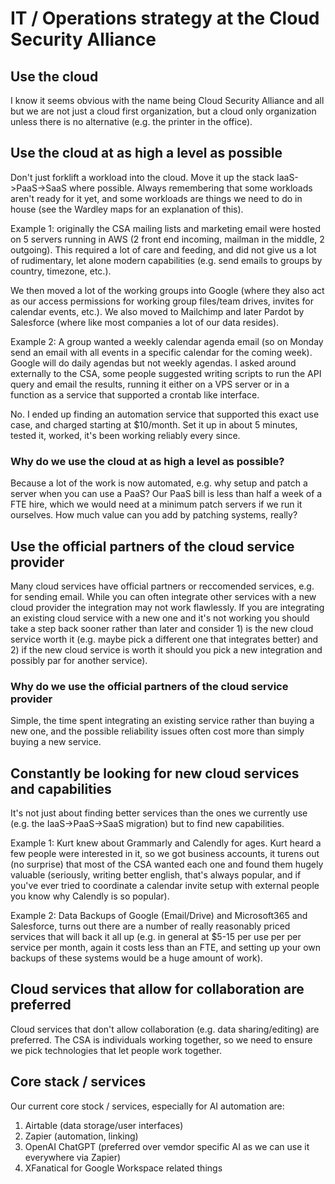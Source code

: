# IT / Operations strategy at the Cloud Security Alliance

## Use the cloud

I know it seems obvious with the name being Cloud Security Alliance and all but we are not just a cloud first organization, 
but a cloud only organization unless there is no alternative (e.g. the printer in the office).

## Use the cloud at as high a level as possible

Don't just forklift a workload into the cloud. Move it up the stack IaaS->PaaS->SaaS where possible. Always remembering that some workloads aren't ready for it yet, and some workloads are things we need to do in house (see the Wardley maps for an explanation of this). 

Example 1: originally the CSA mailing lists and marketing email were hosted on 5 servers running in AWS (2 front end incoming, mailman in the middle, 2 outgoing). This required a lot of care and feeding, and did not give us a lot of rudimentary, let alone modern capabilities (e.g. send emails to groups by country, timezone, etc.). 

We then moved a lot of the working groups into Google (where they also act as our access permissions for working group files/team drives, invites for calendar events, etc.). We also moved to Mailchimp and later Pardot by Salesforce (where like most companies a lot of our data resides).

Example 2: A group wanted a weekly calendar agenda email (so on Monday send an email with all events in a specific calendar for the coming week). Google will do daily agendas but not weekly agendas. I asked around externally to the CSA, some people suggested writing scripts to run the API query and email the results, running it either on a VPS server or in a function as a service that supported a crontab like interface.

No. I ended up finding an automation service that supported this exact use case, and charged starting at $10/month. Set it up in about 5 minutes, tested it, worked, it's been working reliably every since.

### Why do we use the cloud at as high a level as possible?

Because a lot of the work is now automated, e.g. why setup and patch a server when you can use a PaaS? Our PaaS bill is less than half a week of a FTE hire, which we would need at a minimum patch servers if we run it ourselves. How much value can you add by patching systems, really?

## Use the official partners of the cloud service provider

Many cloud services have official partners or reccomended services, e.g. for sending email. While you can often integrate other services with a new cloud provider the integration may not work flawlessly. If you are integrating an existing cloud service with a new one and it's not working you should take a step back sooner rather than later and consider 1) is the new cloud service worth it (e.g. maybe pick a different one that integrates better) and 2) if the new cloud service is worth it should you pick a new integration and possibly par for another service). 

### Why do we use the official partners of the cloud service provider

Simple, the time spent integrating an existing service rather than buying a new one, and the possible reliability issues often cost more than simply buying a new service. 

## Constantly be looking for new cloud services and capabilities

It's not just about finding better services than the ones we currently use (e.g. the IaaS->PaaS->SaaS migration) but to find new capabilities.

Example 1: Kurt knew about Grammarly and Calendly for ages. Kurt heard a few people were interested in it, so we got business accounts, it turens out (no surprise) that most of the CSA wanted each one and found them hugely valuable (seriously, writing better english, that's always popular, and if you've ever tried to coordinate a calendar invite setup with external people you know why Calendly is so popular).

Example 2: Data Backups of Google (Email/Drive) and Microsoft365 and Salesforce, turns out there are a number of really reasonably priced services that will back it all up (e.g. in general at $5-15 per use per per service per month, again it costs less than an FTE, and setting up your own backups of these systems would be a huge amount of work).

## Cloud services that allow for collaboration are preferred

Cloud services that don't allow collaboration (e.g. data sharing/editing) are preferred. The CSA is individuals working together, so we need to ensure we pick technologies that let people work together.

## Core stack / services

Our current core stock / services, especially for AI automation are:

1. Airtable (data storage/user interfaces)
2. Zapier (automation, linking)
3. OpenAI ChatGPT (preferred over vemdor specific AI as we can use it everywhere via Zapier)
4. XFanatical for Google Workspace related things
